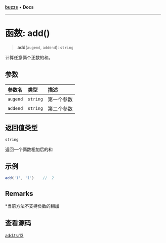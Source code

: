 [**buzzs**](../README.md) • **Docs**

***

# 函数: add()

> **add**(`augend`, `addend`): `string`

计算任意俩个正数的和。

## 参数

| 参数名 | 类型 | 描述 |
| :------ | :------ | :------ |
| `augend` | `string` | 第一个参数 |
| `addend` | `string` | 第二个参数 |

## 返回值类型

`string`

返回一个俩数相加后的和

## 示例

```ts
add('1', '1')    //  2
```

## Remarks

*当前方法不支持负数的相加

## 查看源码

[add.ts:13](https://github.com/Leexiaop/buzz/blob/7b12692d0748898621f219703f0b1bfce5c31863/src/add.ts#L13)
